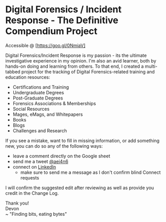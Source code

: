 # Digital Forensics / Incident Response - The Definitive Compendium Project

Accessible @ [https://goo.gl/0NmiaV]

Digital Forensics/Incident Response is my passion - its the ultimate investigative experience in my opinion. I'm also an avid learner, both by hands-on doing and learning from others. To that end, I created a multi-tabbed project for the tracking of Digital Forensics-related training and education resources:

  - Certifications and Training
  - Undergraduate Degrees
  - Post-Graduate Degrees
  - Forensics Associations & Memberships
  - Social Resources
  - Mages, eMags, and Whitepapers
  - Books
  - Blogs
  - Challenges and Research
  
If you see a mistake, want to fill in missing information, or add something new, you can do so any of the following ways:

  - leave a comment directly on the Google sheet
  - send me a tweet [@aei4n6](https://twitter.com/aei4n6 "@aei4n6")
  - connect on [LinkedIn](https://www.linkedin.com/in/devonackerman "LinkedIn")
    - make sure to send me a message as I don't confirm blind Connect requests

I will confirm the suggested edit after reviewing as well as provide you credit in the Change Log.

Thank you!  
Devon  
~ "Finding bits, eating bytes"
